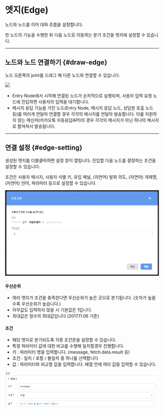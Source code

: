 # 엣지\(Edge\)

노드와 노드를 이어 대화 흐름을 설정합니다.

한 노드의 기능을 수행한 뒤 다음 노드로 이동하는 분기 조건을 엣지에 설정할 수 있습니다.

---

## 노드와 노드 연결하기 {#draw-edge}

노드 오른쪽의 joint를 드래그 해 다른 노드와 연결할 수 있습니다.

![](blob:https://www.gitbook.com/215fdf38-b011-4462-906d-96377bc44bcc)

* Entry Node에서 시작해 연결된 노드가 순차적으로 실행되며, 사용자 입력 요청 노드에 진입하면 사용자의 입력을 대기합니다.
* 메시지 응답 기능을 가진 노드\(Entry Node, 메시지 응답 노드, 상담원 호출 노드 등\)를 여러개 연달아 연결할 경우 각각의 메시지를 연달아 발송합니다. 이를 지원하지 않는 메신저\(카카오톡 자동응답API\)의 경우 각각의 메시지가 아닌 하나의 메시지로 합쳐져서 발송됩니다.

---

## 연결 설정 {#edge-setting}

생성된 엣지를 더블클릭하면 설정 창이 열립니다. 진입할 다음 노드를 결정하는 조건을 설정할 수 있습니다.

조건은 사용자 메시지, 사용자 식별 키, 유입 채널, \(자연어\) 발화 의도, \(자연어\) 개체명, \(자연어\) 언어, 파라미터 등으로 설정할 수 있습니다.

![](/assets/edge.PNG)

#### 우선순위

* 여러 엣지가 조건을 충족한다면 우선순위가 높은 곳으로 분기됩니다. \(숫자가 높을수록 우선순위가 높습니다.\)
* 아무값도 입력하지 않을 시 기본값은 1입니다.
* 최대값은 정수의 최대값입니다 \(2017.11.06 기준\)

#### 조건

* 해당 엣지로 분기되도록 각종 조건문을 설정할 수 있습니다.
* 특정 파라미터 값에 대한 비교를 수행해 일치할경우 진행합니다.
* 키 : 파라미터 명을 입력합니다. \(message, fetch.data.result 등\)
* 조건 : 일치 / 포함 / 불일치 중 하나를 선택합니다
* 값 : 파라미터와 비교할 값을 입력합니다. 배열 안에 여러 값을 입력할 수 있습니다. 

![](/assets/builder_edge_sample.png)


